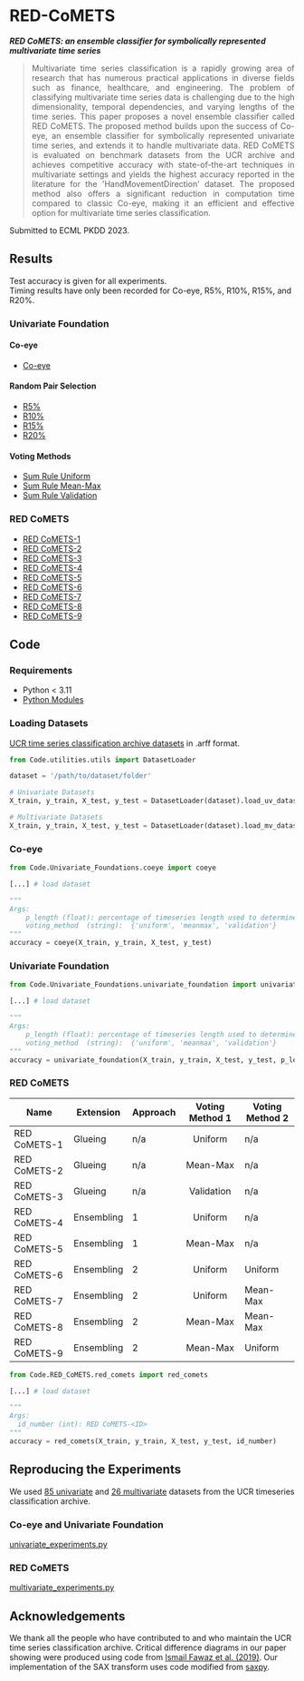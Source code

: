 # RED-CoMETS
***RED CoMETS: an ensemble classifier for symbolically represented multivariate time series***

> <div align="justify">Multivariate time series classification is a rapidly growing area of research that has numerous practical applications in diverse fields such as finance, healthcare, and engineering. The problem of classifying multivariate time series data is challenging due to the high dimensionality, temporal dependencies, and varying lengths of the time series.  This paper proposes a novel ensemble classifier called RED CoMETS. The proposed method builds upon the success of Co-eye, an ensemble classifier for symbolically represented univariate time series, and extends it to handle multivariate data. RED CoMETS is evaluated on benchmark datasets from the UCR archive and achieves competitive accuracy with state-of-the-art techniques in multivariate settings and yields the highest accuracy reported in the literature for the 'HandMovementDirection' dataset. The proposed method also offers a significant reduction in computation time compared to classic Co-eye, making it an efficient and effective option for multivariate time series classification.</div>

Submitted to ECML PKDD 2023.

## Results
Test accuracy is given for all experiments.   
Timing results have only been recorded for Co-eye, R5%, R10%, R15%, and R20%.

### Univariate Foundation
#### Co-eye
* [Co-eye](Results/Univariate_Foundation/Coeye_TESTFOLDS.csv)
#### Random Pair Selection
* [R5%](Results/Univariate_Foundation/R5%25_TESTFOLDS.csv)
* [R10%](Results/Univariate_Foundation/R10%25_TESTFOLDS.csv)
* [R15%](Results/Univariate_Foundation/R15%25_TESTFOLDS.csv)
* [R20%](Results/Univariate_Foundation/R20%25_TESTFOLDS.csv)

#### Voting Methods
* [Sum Rule Uniform](Results/Univariate_Foundation/R5%25_SR_Uniform_TESTFOLDS.csv)
* [Sum Rule Mean-Max](Results/Univariate_Foundation/R5%25_SR_Mean-Max_TESTFOLDS.csv)
* [Sum Rule Validation](Results/Univariate_Foundation/R5%25_SR_Validation_TESTFOLDS.csv)

### RED CoMETS
* [RED CoMETS-1](Results/RED_CoMETS/RED_CoMETS-1_TESTFOLDS.csv)
* [RED CoMETS-2](Results/RED_CoMETS/RED_CoMETS-2_TESTFOLDS.csv)
* [RED CoMETS-3](Results/RED_CoMETS/RED_CoMETS-3_TESTFOLDS.csv)
* [RED CoMETS-4](Results/RED_CoMETS/RED_CoMETS-4_TESTFOLDS.csv)
* [RED CoMETS-5](Results/RED_CoMETS/RED_CoMETS-5_TESTFOLDS.csv)
* [RED CoMETS-6](Results/RED_CoMETS/RED_CoMETS-6_TESTFOLDS.csv)
* [RED CoMETS-7](Results/RED_CoMETS/RED_CoMETS-7_TESTFOLDS.csv)
* [RED CoMETS-8](Results/RED_CoMETS/RED_CoMETS-8_TESTFOLDS.csv)
* [RED CoMETS-9](Results/RED_CoMETS/RED_CoMETS-9_TESTFOLDS.csv)

## Code
### Requirements
* Python < 3.11
* [Python Modules](requirements.txt)

### Loading Datasets

[UCR time series classification archive datasets](https://www.timeseriesclassification.com/dataset.php) in .arff format. 

```python
from Code.utilities.utils import DatasetLoader

dataset = '/path/to/dataset/folder'

# Univariate Datasets
X_train, y_train, X_test, y_test = DatasetLoader(dataset).load_uv_dataset_to_numpy()

# Multivariate Datasets
X_train, y_train, X_test, y_test = DatasetLoader(dataset).load_mv_dataset_to_numpy()
```

### Co-eye

```python
from Code.Univariate_Foundations.coeye import coeye

[...] # load dataset

"""
Args:
    p_length (float): percentage of timeseries length used to determine number of SAX and SFA lenses
    voting_method  (string):  {'uniform', 'meanmax', 'validation'}
"""
accuracy = coeye(X_train, y_train, X_test, y_test)
```

### Univariate Foundation

```python
from Code.Univariate_Foundations.univariate_foundation import univariate_foundation

[...] # load dataset

"""
Args:
    p_length (float): percentage of timeseries length used to determine number of SAX and SFA lenses
    voting_method  (string):  {'uniform', 'meanmax', 'validation'}
"""
accuracy = univariate_foundation(X_train, y_train, X_test, y_test, p_length, voting_method)
```

### RED CoMETS

| Name         | Extension  | Approach | Voting Method 1 | Voting Method 2 |
|--------------|------------|----------|:---------------:|-----------------|
| RED CoMETS-1 | Glueing    | n/a      |     Uniform     | n/a             |
| RED CoMETS-2 | Glueing    | n/a      |     Mean-Max    | n/a             |
| RED CoMETS-3 | Glueing    | n/a      |    Validation   | n/a             |
| RED CoMETS-4 | Ensembling | 1        |     Uniform     | n/a             |
| RED CoMETS-5 | Ensembling | 1        |     Mean-Max    | n/a             |
| RED CoMETS-6 | Ensembling | 2        |     Uniform     | Uniform         |
| RED CoMETS-7 | Ensembling | 2        |     Uniform     | Mean-Max        |
| RED CoMETS-8 | Ensembling | 2        |     Mean-Max    | Mean-Max        |
| RED CoMETS-9 | Ensembling | 2        |     Mean-Max    | Uniform         |

```python
from Code.RED_CoMETS.red_comets import red_comets

[...] # load dataset

"""
Args:
  id_number (int): RED CoMETS-<ID>
"""
accuracy = red_comets(X_train, y_train, X_test, y_test, id_number)
```

## Reproducing the Experiments
We used [85 univariate](/Results/Univariate_Foundation/uv_datasets.txt) and [26 multivariate](/Results/RED_CoMETS/mv_datasets.txt) datasets from the UCR timeseries classification archive. 

### Co-eye and Univariate Foundation
[univariate_experiments.py](/Code/Univariate_Foundation/univariate_experiments.py)

### RED CoMETS
[multivariate_experiments.py](/Code/RED_CoMETS/multivariate_experiments.py)

## Acknowledgements
We thank all the people who have contributed to and who maintain the UCR time series classification archive. Critical difference diagrams in our paper showing were produced using code from [Ismail Fawaz et al. (2019)](https://github.com/hfawaz/cd-diagram). Our implementation of the SAX transform uses code modified from [saxpy](https://github.com/seninp/saxpy).
